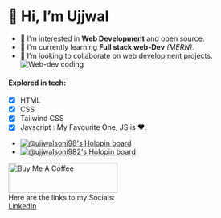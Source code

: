 # 👋 Hi, I’m Ujjwal
- 👀 I’m interested in **Web Development** and open source. <br>
- 🌱 I’m currently learning **Full stack web-Dev** *(MERN)*. <br>
- 💞️ I’m looking to collaborate on web development projects. <br>
 ![Web-dev coding](https://www.renderinfotech.com/assets/image/web-development.gif)
 #### Explored in tech:
 - [x] HTML
 - [x] CSS
 - [x] Tailwind CSS
 - [x] Javscript : My Favourite One, JS is ❤️.
 - [![@ujjwalsoni98's Holopin board](https://holopin.me/ujjwalsoni98)](https://holopin.io/@ujjwalsoni98)
- [![@ujjwalsoni982's Holopin board](https://holopin.me/ujjwalsoni982)](https://holopin.io/@ujjwalsoni982)
<!---
Ujjwal-soni98/Ujjwal-soni98 is a ✨ special ✨ repository because its `README.md` (this file) appears on your GitHub profile.
You can click the Preview link to take a look at your changes.
--->

<a href="https://www.buymeacoffee.com/ujjwalsonil" target="_blank"><img src="https://cdn.buymeacoffee.com/buttons/v2/default-green.png" alt="Buy Me A Coffee" style="height: 60px !important;width: 217px !important;" ></a> <br>
 Here are the links to my Socials: <br>
 [LinkedIn](https://www.linkedin.com/in/ujjwal-soni)<br>
